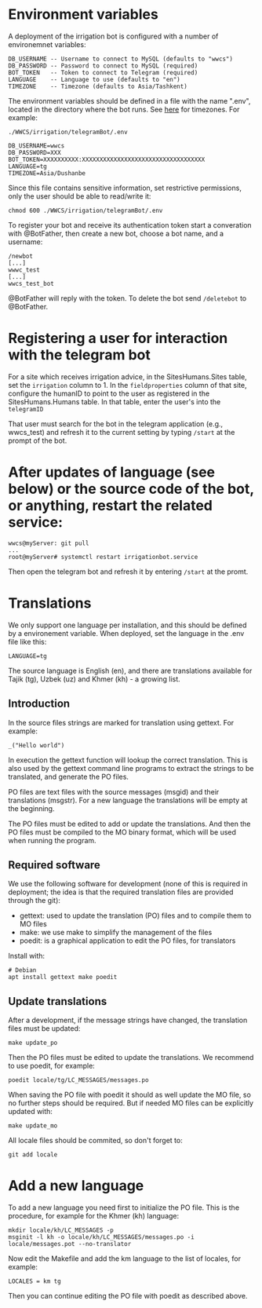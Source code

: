 # Environment variables

A deployment of the irrigation bot is configured with a number of environemnet variables:

    DB_USERNAME -- Username to connect to MySQL (defaults to "wwcs")
    DB_PASSWORD -- Password to connect to MySQL (required)
    BOT_TOKEN   -- Token to connect to Telegram (required)
    LANGUAGE    -- Language to use (defaults to "en")
    TIMEZONE    -- Timezone (defaults to Asia/Tashkent)

The environment variables should be defined in a file with the name ".env", located in the
directory where the bot runs. See [here](https://en.wikipedia.org/wiki/List_of_tz_database_time_zones) for timezones. For example:

    ./WWCS/irrigation/telegramBot/.env

    DB_USERNAME=wwcs
    DB_PASSWORD=XXX
    BOT_TOKEN=XXXXXXXXXX:XXXXXXXXXXXXXXXXXXXXXXXXXXXXXXXXXXX
    LANGUAGE=tg
    TIMEZONE=Asia/Dushanbe

Since this file contains sensitive information, set restrictive permissions, only the user
should be able to read/write it:

    chmod 600 ./WWCS/irrigation/telegramBot/.env

To register your bot and receive its authentication token start a converation with
@BotFather, then create a new bot, choose a bot name, and a username:

    /newbot
    [...]
    wwwc_test
    [...]
    wwcs_test_bot

@BotFather will reply with the token. To delete the bot send `/deletebot` to @BotFather.

# Registering a user for interaction with the telegram bot

For a site which receives irrigation advice, in the SitesHumans.Sites table, set the `irrigation` column to 1. 
In the `fieldproperties` column of that site, configure the humanID to point to the user as registered in the 
SitesHumans.Humans table. In that table, enter the user's into the `telegramID`

That user must search for the bot in the telegram application (e.g., wwcs_test) and refresh it to the current 
setting by typing `/start` at the prompt of the bot.

# After updates of language (see below) or the source code of the bot, or anything, restart the related service:

    wwcs@myServer: git pull
    ...
    root@myServer# systemctl restart irrigationbot.service

Then open the telegram bot and refresh it by entering `/start` at the promt.
    

# Translations

We only support one language per installation, and this should be defined by a
environement variable. When deployed, set the language in the .env file like this:

    LANGUAGE=tg

The source language is English (en), and there are translations available for Tajik (tg), 
Uzbek (uz) and Khmer (kh) - a growing list.

## Introduction

In the source files strings are marked for translation using gettext. For
example:

    _("Hello world")

In execution the gettext function will lookup the correct translation. This is also used
by the gettext command line programs to extract the strings to be translated, and generate
the PO files.

PO files are text files with the source messages (msgid) and their translations (msgstr).
For a new language the translations will be empty at the beginning.

The PO files must be edited to add or update the translations. And then the PO files must
be compiled to the MO binary format, which will be used when running the program.

## Required software

We use the following software for development (none of this is required in deployment; 
the idea is that the required translation files are provided through the git):

- gettext: used to update the translation (PO) files and to compile them to MO files
- make: we use make to simplify the management of the files
- poedit: is a graphical application to edit the PO files, for translators

Install with:

    # Debian
    apt install gettext make poedit

## Update translations

After a development, if the message strings have changed, the translation files must be
updated:

    make update_po

Then the PO files must be edited to update the translations. We recommend to use poedit,
for example:

    poedit locale/tg/LC_MESSAGES/messages.po

When saving the PO file with poedit it should as well update the MO file, so no further
steps should be required. But if needed MO files can be explicitly updated with:

    make update_mo

All locale files should be commited, so don't forget to:

    git add locale

# Add a new language

To add a new language you need first to initialize the PO file. This is the procedure, for
example for the Khmer (kh) language:

    mkdir locale/kh/LC_MESSAGES -p
    msginit -l kh -o locale/kh/LC_MESSAGES/messages.po -i locale/messages.pot --no-translator

Now edit the Makefile and add the km language to the list of locales, for example:

    LOCALES = km tg

Then you can continue editing the PO file with poedit as described above.
